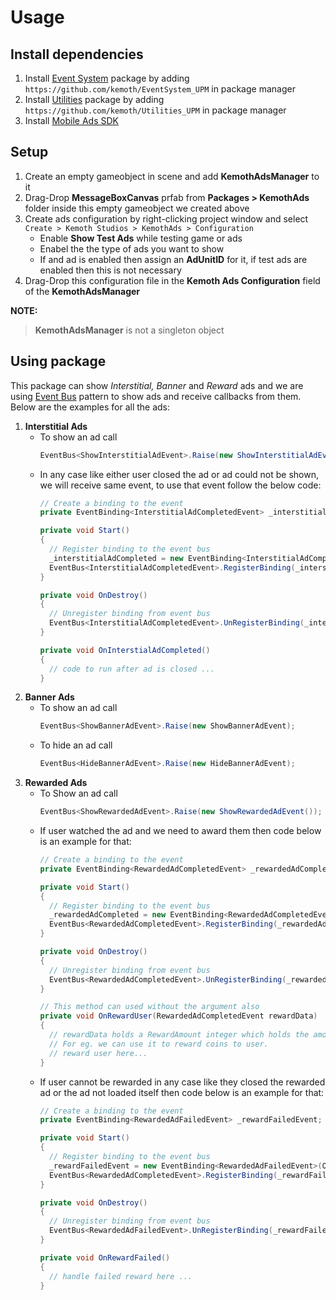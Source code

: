 # Usage
## Install dependencies
1. Install [Event System](https://github.com/kemoth/EventSystem_UPM) package by adding `https://github.com/kemoth/EventSystem_UPM` in package manager
2. Install [Utilities](https://github.com/kemoth/Utilities_UPM) package by adding `https://github.com/kemoth/Utilities_UPM` in package manager
3. Install [Mobile Ads SDK](https://developers.google.com/admob/unity/quick-start)

## Setup
1. Create an empty gameobject in scene and add **KemothAdsManager** to it
2. Drag-Drop **MessageBoxCanvas** prfab from **Packages > KemothAds** folder inside this empty gameobject we created above
3. Create ads configuration by right-clicking project window and select `Create > Kemoth Studios > KemothAds > Configuration`
   - Enable **Show Test Ads** while testing game or ads
   - Enabel the the type of ads you want to show
   - If and ad is enabled then assign an **AdUnitID** for it, if test ads are enabled then this is not necessary
4. Drag-Drop this configuration file in the **Kemoth Ads Configuration** field of the **KemothAdsManager**

**NOTE:**
> **KemothAdsManager** is not a singleton object

## Using package
This package can show *Interstitial, Banner* and *Reward* ads and we are using [Event Bus](https://youtu.be/4_DTAnigmaQ?si=PDmstGMSgqmc9iwi) pattern to show ads and receive callbacks from them. Below are the examples for all the ads:
1. **Interstitial Ads**
      - To show an ad call
        ```c#
        EventBus<ShowInterstitialAdEvent>.Raise(new ShowInterstitialAdEvent());
        ```
   - In any case like either user closed the ad or ad could not be shown, we will receive same event, to use that event follow the below code:
     ```c#
     // Create a binding to the event
     private EventBinding<InterstitialAdCompletedEvent> _interstitialAdCompleted;

     private void Start()
     {
       // Register binding to the event bus
       _interstitialAdCompleted = new EventBinding<InterstitialAdCompletedEvent>(OnInterstialAdCompleted);
       EventBus<InterstitialAdCompletedEvent>.RegisterBinding(_interstitialAdCompleted);
     }

     private void OnDestroy()
     {
       // Unregister binding from event bus
       EventBus<InterstitialAdCompletedEvent>.UnRegisterBinding(_interstitialAdCompleted);
     }

     private void OnInterstialAdCompleted()
     {
       // code to run after ad is closed ...
     }
     ```
2. **Banner Ads**
   - To show an ad call
     ```c#
     EventBus<ShowBannerAdEvent>.Raise(new ShowBannerAdEvent);
     ```
   - To hide an ad call
     ```c#
     EventBus<HideBannerAdEvent>.Raise(new HideBannerAdEvent);
     ```
3. **Rewarded Ads**
   - To Show an ad call
     ```c#
     EventBus<ShowRewardedAdEvent>.Raise(new ShowRewardedAdEvent());
     ```
   - If user watched the ad and we need to award them then code below is an example for that:
     ```c#
     // Create a binding to the event
     private EventBinding<RewardedAdCompletedEvent> _rewardedAdCompleted;

     private void Start()
     {
       // Register binding to the event bus
       _rewardedAdCompleted = new EventBinding<RewardedAdCompletedEvent>(OnRewardUser);
       EventBus<RewardedAdCompletedEvent>.RegisterBinding(_rewardedAdCompleted);
     }

     private void OnDestroy()
     {
       // Unregister binding from event bus
       EventBus<RewardedAdCompletedEvent>.UnRegisterBinding(_rewardedAdCompleted);
     }

     // This method can used without the argument also
     private void OnRewardUser(RewardedAdCompletedEvent rewardData)
     {
       // rewardData holds a RewardAmount integer which holds the amount we need to reward user with
       // For eg. we can use it to reward coins to user.
       // reward user here...
     }
     ```
   - If user cannot be rewarded in any case like they closed the rewarded ad or the ad not loaded itself then code below is an example for that:
     ```c#
     // Create a binding to the event
     private EventBinding<RewardedAdFailedEvent> _rewardFailedEvent;

     private void Start()
     {
       // Register binding to the event bus
       _rewardFailedEvent = new EventBinding<RewardedAdFailedEvent>(OnRewardFailed);
       EventBus<RewardedAdCompletedEvent>.RegisterBinding(_rewardFailedEvent);
     }

     private void OnDestroy()
     {
       // Unregister binding from event bus
       EventBus<RewardedAdFailedEvent>.UnRegisterBinding(_rewardFailedEvent);
     }

     private void OnRewardFailed()
     {
       // handle failed reward here ...
     }
     ```
